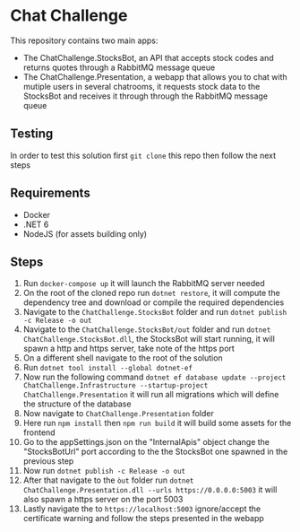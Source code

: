 # Chat Challenge

This repository contains two main apps:
* The ChatChallenge.StocksBot, an API that accepts stock codes and returns quotes through a RabbitMQ message queue
* The ChatChallenge.Presentation, a webapp that allows you to chat with mutiple users in several chatrooms, it requests stock data to the StocksBot and receives it through through the RabbitMQ message queue

## Testing

In order to test this solution first ```git clone``` this repo then follow the next steps

## Requirements

* Docker
* .NET 6
* NodeJS (for assets building only)

## Steps

1. Run ```docker-compose up``` it will launch the RabbitMQ server needed
2. On the root of the cloned repo run ```dotnet restore```, it will compute the dependency tree and download or compile the required dependencies
3. Navigate to the ```ChatChallenge.StocksBot``` folder and run ```dotnet publish -c Release -o out```
4. Navigate to the ```ChatChallenge.StocksBot/out``` folder and run ```dotnet ChatChallenge.StocksBot.dll```, the StocksBot will start running, it will spawn a http and https server, take note of the https port
5. On a different shell navigate to the root of the solution
6. Run ``dotnet tool install --global dotnet-ef``
7. Now run the following command ``dotnet ef database update --project ChatChallenge.Infrastructure --startup-project ChatChallenge.Presentation`` it will run all migrations which will define the structure of the database
8. Now navigate to ``ChatChallenge.Presentation`` folder
9. Here run ```npm install``` then ```npm run build``` it will build some assets for the frontend
10. Go to the appSettings.json on the "InternalApis" object change the "StocksBotUrl" port according to the the StocksBot one spawned in the previous step
11. Now run ```dotnet publish -c Release -o out```
12. After that navigate to the ``òut`` folder run ```dotnet ChatChallenge.Presentation.dll --urls https://0.0.0.0:5003``` it will also spawn a https server on the port 5003
13. Lastly navigate the to ``https://localhost:5003`` ignore/accept the certificate warning and follow the steps presented in the webapp

